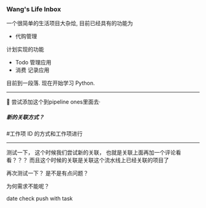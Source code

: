 ### Wang's Life Inbox

一个很简单的生活项目大杂烩, 目前已经具有的功能为

- 代购管理

计划实现的功能

- Todo 管理应用
- 消费 记录应用

目前到一段落. 现在开始学习 Python.

--- 
📅 尝试添加这个到pipeline ones里面去·

##### 新的关联方式？
#工作项 ID 的方式和工作项进行

----

测试一下， 这个时候我们尝试新的关联， 也就是关联上面再加一个评论看看？？？
而且这个时候的关联是关联这个流水线上已经关联的项目了 

<!-- 自动吧迭代添加过去 -->

再次测试一下？ 是不是有点问题？

为何需求不能呢？


date check push with task